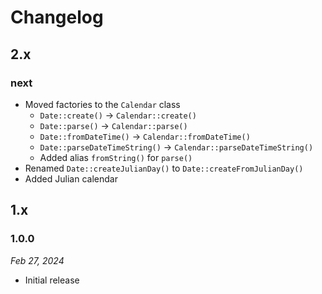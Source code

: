 # Changelog

## 2.x

### next

* Moved factories to the ``Calendar`` class
  * ``Date::create()`` -> ``Calendar::create()``
  * ``Date::parse()`` -> ``Calendar::parse()``
  * ``Date::fromDateTime()`` -> ``Calendar::fromDateTime()``
  * ``Date::parseDateTimeString()`` -> ``Calendar::parseDateTimeString()``
  * Added alias ``fromString()`` for ``parse()``
* Renamed ``Date::createJulianDay()`` to ``Date::createFromJulianDay()``
* Added Julian calendar

## 1.x

### 1.0.0

*Feb 27, 2024*

* Initial release
